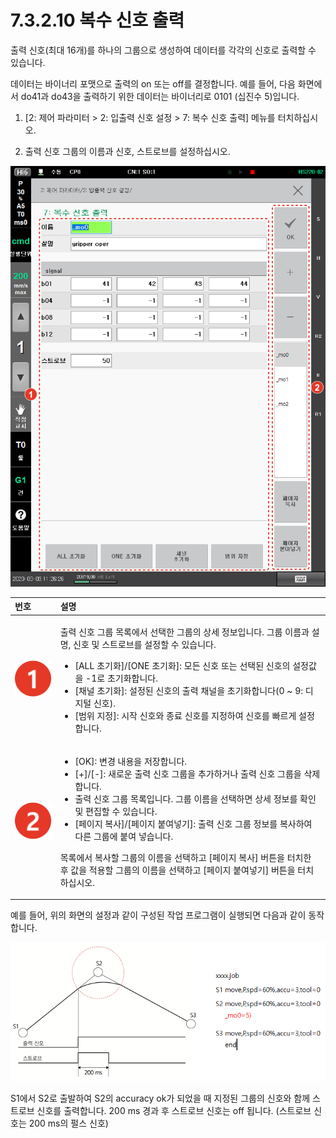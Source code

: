 # 7.3.2.10    복수 신호 출력

출력 신호\(최대 16개\)를 하나의 그룹으로 생성하여 데이터를 각각의 신호로 출력할 수 있습니다.

데이터는 바이너리 포맷으로 출력의 on 또는 off를 결정합니다. 예를 들어, 다음 화면에서 do41과 do43을 출력하기 위한 데이터는 바이너리로 0101 \(십진수 5\)입니다.

1.	\[2: 제어 파라미터 &gt; 2: 입출력 신호 설정 &gt; 7: 복수 신호 출력\] 메뉴를 터치하십시오.

2.	출력 신호 그룹의 이름과 신호, 스트로브를 설정하십시오.

![](../../../.gitbook/assets/image%20%2847%29.png)



<table>
  <thead>
    <tr>
      <th style="text-align:left">번호</th>
      <th style="text-align:left">설명</th>
    </tr>
  </thead>
  <tbody>
    <tr>
      <td style="text-align:left">
        <img src="../../../.gitbook/assets/c1.png" alt/>
      </td>
      <td style="text-align:left">
        <p>출력 신호 그룹 목록에서
          선택한 그룹의 상세 정보입니다.
          그룹 이름과 설명, 신호
          및 스트로브를 설정할
          수 있습니다.</p>
        <ul>
          <li>[ALL 초기화]/[ONE 초기화]: 모든
            신호 또는 선택된 신호의
            설정값을 -1로 초기화합니다.</li>
          <li>[채널 초기화]: 설정된
            신호의 출력 채널을 초기화합니다(0
            ~ 9: 디지털 신호).</li>
          <li>[범위 지정]: 시작 신호와
            종료 신호를 지정하여
            신호를 빠르게 설정합니다.</li>
        </ul>
      </td>
    </tr>
    <tr>
      <td style="text-align:left">
        <img src="../../../.gitbook/assets/c2.png" alt/>
      </td>
      <td style="text-align:left">
        <ul>
          <li>[OK]: 변경 내용을 저장합니다.</li>
          <li>[+]/[-]: 새로운 출력 신호 그룹을
            추가하거나 출력 신호
            그룹을 삭제합니다.</li>
          <li>출력 신호 그룹 목록입니다.
            그룹 이름을 선택하면
            상세 정보를 확인 및 편집할
            수 있습니다.</li>
          <li>[페이지 복사]/[페이지
            붙여넣기]: 출력 신호 그룹
            정보를 복사하여 다른
            그룹에 붙여 넣습니다.</li>
        </ul>
        <p>목록에서 복사할 그룹의
          이름을 선택하고 [페이지
          복사] 버튼을 터치한 후
          값을 적용할 그룹의 이름을
          선택하고 [페이지 붙여넣기]
          버튼을 터치하십시오.</p>
      </td>
    </tr>
  </tbody>
</table>

예를 들어, 위의 화면의 설정과 같이 구성된 작업 프로그램이 실행되면 다음과 같이 동작합니다.

![그림 55 작업 프로그램 실행 예](../../../.gitbook/assets/image%20%2858%29.png)

S1에서 S2로 출발하여 S2의 accuracy ok가 되었을 때 지정된 그룹의 신호와 함께 스트로브 신호를 출력합니다. 200 ms 경과 후 스트로브 신호는 off 됩니다. \(스트로브 신호는 200 ms의 펄스 신호\)

